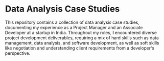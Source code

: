 # Data Analysis Case Studies

This repository contains a collection of data analysis case studies, documenting my experience as a Project Manager and an Associate Developer at a startup in India. Throughout my roles, I encountered diverse project development deliverables, requiring a mix of hard skills such as data management, data analysis, and software development, as well as soft skills like negotiation and understanding client requirements from a developer's perspective.
